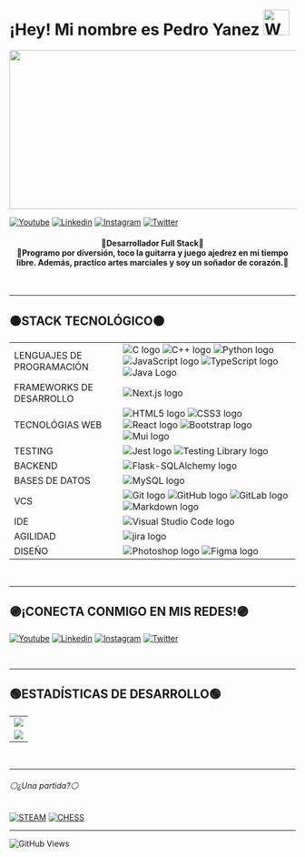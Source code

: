 <!-- Titulo  -->
<h1>¡Hey! Mi nombre es Pedro Yanez
  <img src="https://raw.githubusercontent.com/nixin72/nixin72/master/wave.gif"
          alt="Waving hand animated gif"
          height="45"
          width="45" />
</h1>

<!-- Header Banner -->
<p>
  <img src='gif/wotanCodebanner.gif' width=750% height=280/>
</p>

  [![Youtube](https://img.shields.io/badge/Youtube-FF0000?&logo=Youtube&logoColor=white&labelColor=101010)](https://www.youtube.com/@wotancode640)
  [![Linkedin](https://img.shields.io/badge/Linkedin-00d8fd?&logo=linkedin&logoColor=white&labelColor=101010)](https://www.linkedin.com/in/pedro-yanez/)
  [![Instagram](https://img.shields.io/badge/Instagram-E4405F?&logo=instagram&logoColor=white&labelColor=101010)](https://www.instagram.com/pedroelhumano/?theme=dark)
  [![Twitter](https://img.shields.io/badge/Twitter-1DA1F2?&logo=twitter&logoColor=white&labelColor=101010)](https://www.twitter.com/pedroelhumano)
<br>

<!-- Descripción-->
<h4 align="center">
  🔴Desarrollador Full Stack🔴<br>
  🔵Programo por diversión, toco la guitarra y juego ajedrez en mi tiempo libre. Además, practico artes marciales y soy un soñador de corazón.🔵
</h4>

<!-- Seccion de tecnologias -->
<br>
<hr/>

## 🟠STACK TECNOLÓGICO🟠

<table align="center">
  <tr>
    <td>LENGUAJES DE PROGRAMACIÓN</td>
    <td>
      <img src="https://img.shields.io/badge/-C-A8B9CC?style=for-the-badge&labelColor=101010&logo=C" alt="C logo">
      <img src="https://img.shields.io/badge/-C++-00599C?style=for-the-badge&labelColor=101010&logo=Cplusplus" alt="C++ logo">
      <img src="https://img.shields.io/badge/-Python-3776AB?style=for-the-badge&labelColor=101010&logo=python" alt="Python logo">
      <img src="https://img.shields.io/badge/-JavaScript-F7DF1E?style=for-the-badge&labelColor=101010&logo=javascript" alt="JavaScript logo">
      <img src="https://img.shields.io/badge/-TypeScript-3178C6?style=for-the-badge&labelColor=101010&logo=typescript" alt="TypeScript logo">
      <img src="https://img.shields.io/badge/-Java-007396?style=for-the-badge&labelColor=101010&logo=java" alt="Java Logo">
    </td>
  </tr>
  <tr>
    <td>FRAMEWORKS DE DESARROLLO</td>
    <td>
      <img src="https://img.shields.io/badge/-Next.Js-000000?style=for-the-badge&labelColor=101010&logo=Next.js" alt="Next.js logo">
    </td>
  </tr>
  <tr>
    <td>TECNOLÓGIAS WEB</td>
    <td>
      <img src="https://img.shields.io/badge/-HTML5-E34F26?style=for-the-badge&labelColor=101010&logo=html5" alt="HTML5 logo">
      <img src="https://img.shields.io/badge/-CSS3-1572B6?style=for-the-badge&labelColor=101010&logo=CSS3" alt="CSS3 logo">
      <img src="https://img.shields.io/badge/-React-61DAFB?style=for-the-badge&labelColor=101010&logo=react" alt="React logo">
      <img src="https://img.shields.io/badge/-Bootstrap-7952B3?style=for-the-badge&labelColor=101010&logo=Bootstrap" alt="Bootstrap logo">
      <img src="https://img.shields.io/badge/-Mui-0081CB?style=for-the-badge&labelColor=101010&logo=Mui" alt="Mui logo">
    </td>
  </tr>
  <tr>
    <td>TESTING</td>
    <td>
      <img src="https://img.shields.io/badge/-Jest-C21325?style=for-the-badge&labelColor=101010&logo=Jest" alt="Jest logo">
      <img src="https://img.shields.io/badge/-Testing%20Library-E33332?style=for-the-badge&labelColor=101010&logo=testingLibrary" alt="Testing Library logo">
    </td>
  </tr>
<tr>
  <td>BACKEND</td>
  <td>
    <img src="https://img.shields.io/badge/-FlaskSQLAlchemy-0A1A2F?style=for-the-badge&labelColor=101010&logo=Flask&logoColor=00d8fd" alt="Flask-SQLAlchemy logo">
  </td>
</tr>
<tr>
  <td>BASES DE DATOS</td>
  <td>
    <img src="https://img.shields.io/badge/-MySQL-4479A1?style=for-the-badge&labelColor=101010&logo=mysql&logoColor=00d8fd" alt="MySQL logo">
  </td>
</tr>
<tr>
  <td>VCS</td>
  <td>
    <img src="https://img.shields.io/badge/-Git-F05032?style=for-the-badge&labelColor=101010&logo=git" alt="Git logo">
    <img src="https://img.shields.io/badge/-GitHub-181717?style=for-the-badge&labelColor=101010&logo=github" alt="GitHub logo">
    <img src="https://img.shields.io/badge/-GitLab-FCA121?style=for-the-badge&labelColor=101010&logo=Gitlab" alt="GitLab logo">
    <img src="https://img.shields.io/badge/-Markdown-000000?style=for-the-badge&labelColor=101010&logo=markdown" alt="Markdown logo">
  </td>
</tr>
<tr>
  <td>IDE</td>
  <td>
    <img src="https://img.shields.io/badge/-Visual%20Studio%20Code-007ACC?style=for-the-badge&labelColor=101010&logo=visual-studio-code&logoColor=007ACC" alt="Visual Studio Code logo">
  </td>
</tr>
<tr>
  <td>AGILIDAD</td>
  <td>
    <img src="https://img.shields.io/badge/-jira-0052CC?style=for-the-badge&labelColor=101010&logo=jira" alt="jira logo">
  </td>
</tr>
<tr>
  <td>DISEÑO</td>
  <td>
    <img src="https://img.shields.io/badge/-Photoshop-31A8FF?style=for-the-badge&labelColor=101010&logo=adobephotoshop" alt="Photoshop logo">
    <img src="https://img.shields.io/badge/-Figma-F24E1E?style=for-the-badge&labelColor=101010&logo=Figma" alt="Figma logo">
  </td>
</tr>

</table>

<!-- Redes sociales -->
<br>
<hr/>

## 🟣¡CONECTA CONMIGO EN MIS REDES!🟣

  [![Youtube](https://img.shields.io/badge/Youtube-FF0000?style=for-the-badge&logo=Youtube&logoColor=white&labelColor=101010)](https://www.youtube.com/@wotancode640)
  [![Linkedin](https://img.shields.io/badge/Linkedin-00d8fd?style=for-the-badge&logo=linkedin&logoColor=white&labelColor=101010)](https://www.linkedin.com/in/pedro-yanez/)
  [![Instagram](https://img.shields.io/badge/Instagram-E4405F?style=for-the-badge&logo=instagram&logoColor=white&labelColor=101010)](https://www.instagram.com/pedroelhumano/?theme=dark)
  [![Twitter](https://img.shields.io/badge/Twitter-1DA1F2?style=for-the-badge&logo=twitter&logoColor=white&labelColor=101010)](https://www.twitter.com/pedroelhumano)

<!-- Estadisticas -->
<br>
<hr/>

<h2>🟢ESTADÍSTICAS DE DESARROLLO🟢</h2>

<table align="center">
  <tr>
    <td align="center">
      <img src="https://github-readme-stats.vercel.app/api/top-langs/?username=wotanCode&langs_count=10&hide_border=true&layout=compact&theme=react"/>
    </td>
  </tr>
  <tr>
    <td align="center">
      <img src="https://github-readme-stats.vercel.app/api?username=wotanCode&hide_border=true&show_icons=true&theme=react"/>
    </td>
  </tr>
</table>


<!-- Jugamos? -->
<br>
<hr/>

###### ⚪¿Una partida?⚪
[![STEAM](https://img.shields.io/badge/-STEAM-0A1A2F?style=flat&logo=steam)](https://steamcommunity.com/id/idzenc)
[![CHESS](https://img.shields.io/badge/-CHESS-0A1A2F?style=flat&logo=Lichess&logoColor=green)](https://www.chess.com/member/caballerodeplata)

<!-- Visitas al perfil-->
<hr/>

![GitHub Views](https://komarev.com/ghpvc/?username=wotanCode&color=blueviolet&label=Total%20de%20visitas%20al%20perfil)
